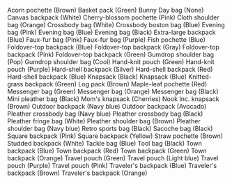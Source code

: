 Acorn pochette (Brown)
Basket pack (Green)
Bunny Day bag (None)
Canvas backpack (White)
Cherry-blossom pochette (Pink)
Cloth shoulder bag (Orange)
Crossbody bag (White)
Crossbody boston bag (Blue)
Evening bag (Pink)
Evening bag (Blue)
Evening bag (Black)
Extra-large backpack (Blue)
Faux-fur bag (Pink)
Faux-fur bag (Purple)
Fish pochette (Blue)
Foldover-top backpack (Blue)
Foldover-top backpack (Gray)
Foldover-top backpack (Pink)
Foldover-top backpack (Green)
Gumdrop shoulder bag (Pop)
Gumdrop shoulder bag (Cool)
Hand-knit pouch (Green)
Hand-knit pouch (Purple)
Hard-shell backpack (Silver)
Hard-shell backpack (Red)
Hard-shell backpack (Blue)
Knapsack (Black)
Knapsack (Blue)
Knitted-grass backpack (Green)
Log pack (Brown)
Maple-leaf pochette (Red)
Messenger bag (Green)
Messenger bag (Orange)
Messenger bag (Black)
Mini pleather bag (Black)
Mom's knapsack (Cherries)
Nook Inc. knapsack (Brown)
Outdoor backpack (Navy blue)
Outdoor backpack (Avocado)
Pleather crossbody bag (Navy blue)
Pleather crossbody bag (Black)
Pleather fringe bag (White)
Pleather shoulder bag (Brown)
Pleather shoulder bag (Navy blue)
Retro sports bag (Black)
Sacoche bag (Black)
Square backpack (Pink)
Square backpack (Yellow)
Straw pochette (Brown)
Studded backpack (White)
Tackle bag (Blue)
Tool bag (Black)
Town backpack (Blue)
Town backpack (Red)
Town backpack (Green)
Town backpack (Orange)
Travel pouch (Green)
Travel pouch (Light blue)
Travel pouch (Purple)
Travel pouch (Pink)
Traveler's backpack (Blue)
Traveler's backpack (Brown)
Traveler's backpack (Orange)
